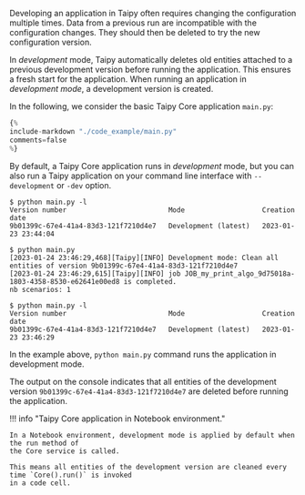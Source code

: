Developing an application in Taipy often requires changing the configuration multiple times.
Data from a previous run are incompatible with the configuration changes. They should then be
deleted to try the new configuration version.

In _development_ mode, Taipy automatically deletes old entities attached to a previous development
version before running the application. This ensures a fresh start for the application. When running
an application in _development mode_, a development version is created.

In the following, we consider the basic Taipy Core application `main.py`:

```python linenums="1"
{%
include-markdown "./code_example/main.py"
comments=false
%}
```

By default, a Taipy Core application runs in _development_ mode, but you can also run a
Taipy application on your command line interface with `--development` or `-dev` option.

```console
$ python main.py -l
Version number                         Mode                   Creation date
9b01399c-67e4-41a4-83d3-121f7210d4e7   Development (latest)   2023-01-23 23:44:04

$ python main.py
[2023-01-24 23:46:29,468][Taipy][INFO] Development mode: Clean all entities of version 9b01399c-67e4-41a4-83d3-121f7210d4e7
[2023-01-24 23:46:29,615][Taipy][INFO] job JOB_my_print_algo_9d75018a-1803-4358-8530-e62641e00ed8 is completed.
nb scenarios: 1

$ python main.py -l
Version number                         Mode                   Creation date
9b01399c-67e4-41a4-83d3-121f7210d4e7   Development (latest)   2023-01-23 23:46:29
```

In the example above, `python main.py` command runs the application in development mode.

The output on the console indicates that all entities of the development version
`9b01399c-67e4-41a4-83d3-121f7210d4e7` are deleted before running the application.

!!! info "Taipy Core application in Notebook environment."

    In a Notebook environment, development mode is applied by default when the run method of
    the Core service is called.

    This means all entities of the development version are cleaned every time `Core().run()` is invoked
    in a code cell.
